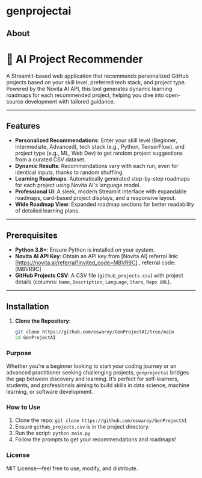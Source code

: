  
# genprojectai

## About

# 🚀 AI Project Recommender

A Streamlit-based web application that recommends personalized GitHub projects based on your skill level, preferred tech stack, and project type. Powered by the Novita AI API, this tool generates dynamic learning roadmaps for each recommended project, helping you dive into open-source development with tailored guidance.

---

## Features
- **Personalized Recommendations**: Enter your skill level (Beginner, Intermediate, Advanced), tech stack (e.g., Python, TensorFlow), and project type (e.g., ML, Web Dev) to get random project suggestions from a curated CSV dataset.
- **Dynamic Results**: Recommendations vary with each run, even for identical inputs, thanks to random shuffling.
- **Learning Roadmaps**: Automatically generated step-by-step roadmaps for each project using Novita AI's language model.
- **Professional UI**: A sleek, modern Streamlit interface with expandable roadmaps, card-based project displays, and a responsive layout.
- **Wide Roadmap View**: Expanded roadmap sections for better readability of detailed learning plans.

---

## Prerequisites
- **Python 3.8+**: Ensure Python is installed on your system.
- **Novita AI API Key**: Obtain an API key from [Novita AI] referral link: [https://novita.ai/referral?invited_code=M8VR9C] ,  referral code:[M8VR9C]
- **GitHub Projects CSV**: A CSV file (`github_projects.csv`) with project details (columns: `Name`, `Description`, `Language`, `Stars`, `Repo URL`).

---

## Installation

1. **Clone the Repository**:
   ```bash
   git clone https://github.com/eswaroy/GenProjectAI/tree/main
   cd GenProjectAI

### Purpose
Whether you’re a beginner looking to start your coding journey or an advanced practitioner seeking challenging projects, `genprojectai` bridges the gap between discovery and learning. It’s perfect for self-learners, students, and professionals aiming to build skills in data science, machine learning, or software development.

### How to Use
1. Clone the repo: `git clone https://github.com/eswaroy/GenProjectAI`
2. Ensure `github_projects.csv` is in the project directory.
3. Run the script: `python main.py`
4. Follow the prompts to get your recommendations and roadmaps!

### License
MIT License—feel free to use, modify, and distribute.

